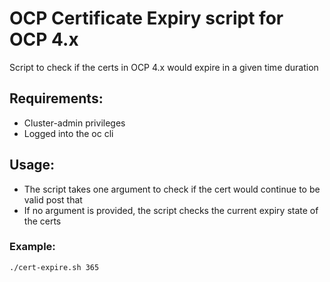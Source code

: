 # OCP Certificate Expiry script for OCP 4.x

Script to check if the certs in OCP 4.x would expire in a given time duration

## Requirements:
* Cluster-admin privileges 
* Logged into the oc cli

## Usage:
* The script takes one argument to check if the cert would continue to be valid post that
* If no argument is provided, the script checks the current expiry state of the certs

### Example:
```
./cert-expire.sh 365
```
